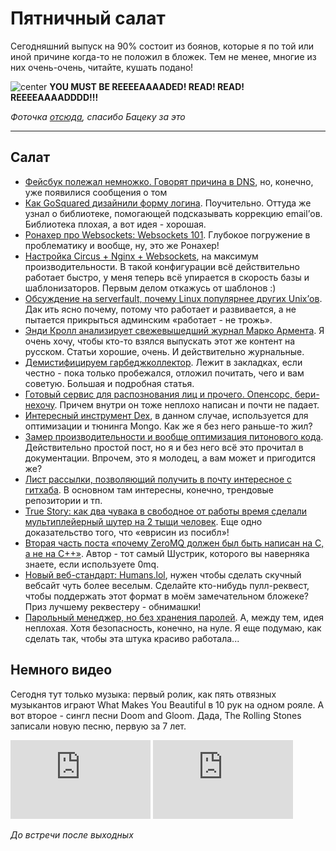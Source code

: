 # Пятничный салат

Сегодняшний выпуск на 90% состоит из боянов, которые я по той или иной причине когда-то не положил в бложек. Тем не менее, многие из них очень-очень, читайте, кушать подано!

![center](http://img-fotki.yandex.ru/get/6523/9320383.8/0_812df_a40aa41c_orig)
**YOU MUST BE REEEEAAAADED! READ! READ! REEEEAAAADDDD!!!**

*Фоточка [отсюда](https://twitter.com/bacek/statuses/253674117742592002), спасибо Бацеку за это*

-----

## Салат
* [Фейсбук полежал немножко. Говорят причина в DNS](http://thenextweb.com/facebook/2012/10/11/facebook-apparently-down-in-several-countries-worldwide-including-italy-germany-france-and-more/), но, конечно, уже появилися сообщения о том
* [Как GoSquared дизайнили форму логина](https://www.gosquared.com/blog/archives/3359). Поучительно. Оттуда же узнал о библиотеке, помогающей подсказывать коррекцию email’ов. Библиотека плохая, а вот идея - хорошая.
* [Ронахер про Websockets: Websockets 101](http://lucumr.pocoo.org/2012/9/24/websockets-101/). Глубокое погружение в проблематику и вообще, ну, это же Ронахер!
* [Настройка Circus + Nginx + Websockets](http://nathancahill.github.com/circus/), на максимум производительности. В такой конфигурации всё действительно работает быстро, у меня теперь всё упирается в скорость базы и шаблонизаторов. Первым делом откажусь от шаблонов :)
* [Обсуждение на serverfault, почему Linux популярнее других Unix’ов](http://serverfault.com/questions/36359/why-is-linux-more-popular-than-bsd). Дак ить ясно почему, потому что работает и развивается, а не пытается прикрыться админским «работает - не трожь».
* [Энди Кролл анализирует свежевышедший журнал Марко Армента](http://andycroll.com/2012/10/12/on-the-magazine/). Я очень хочу, чтобы кто-то взялся выпускать этот же контент на русском. Статьи хорошие, очень. И действительно журнальные.
* [Демистифицируем гарбеджколлектор](http://xtzgzorex.wordpress.com/2012/10/11/demystifying-garbage-collectors/). Лежит в закладках, если честно - пока только пробежался, отложил почитать, чего и вам советую. Большая и подробная статья.
* [Готовый сервис для распознования лиц и прочего. Опенсорс, бери-нехочу](https://github.com/globocom/remotecv/wiki). Причем внутри он тоже неплохо написан и почти не падает.
* [Интересный инструмент Dex](http://architects.dzone.com/articles/mongodb-performance-tuning-dex), в данном случае, используется для оптимизации и тюнинга Mongo. Как же я без него раньше-то жил?
* [Замер производительности и вообще оптимизация питонового кода](http://jiaaro.com/python-performance-the-easyish-way). Действительно простой пост, но я и без него всё это прочитал в документации. Впрочем, это я молодец, а вам может и пригодится же?
* [Лист рассылки, позволяющий получить в почту интересное с гитхаба](http://us5.campaign-archive2.com/home/?u=439aa16a39e4b10e0b65ff2ef&id=0b82fec5c2). В основном там интересны, конечно, трендовые репозитории и тп.
* [True Story: как два чувака в свободное от работы время сделали мультиплейерный шутер на 2 тыщи человек](http://www.redbull.co.uk/cs/Satellite/en_UK/Article/Just-Cause-2-Multiplayer-Behind-the-scenes-with-021243257915642). Еще одно доказательство того, что «еврисин из посибл»!
* [Вторая часть поста «почему ZeroMQ должен был быть написан на C, а не на C++»](http://www.250bpm.com/blog:8). Автор - тот самый Шустрик, которого вы наверняка знаете, если используете 0mq.
* [Новый веб-стандарт: Humans.lol](http://humanslol.org), нужен чтобы сделать скучный вебсайт чуть более веселым. Сделайте кто-нибудь пулл-реквест, чтобы поддержать этот формат в моём замечательном бложеке? Приз лучшему реквестеру - обнимашки!
* [Парольный менеджер, но без хранения паролей](https://gist.github.com/3334991). А, между тем, идея неплохая. Хотя безопасность, конечно, на нуле. Я еще подумаю, как сделать так, чтобы эта штука красиво работала...

## Немного видео
Сегодня тут только музыка: первый ролик, как пять отвязных музыкантов играют What Makes You Beautiful в 10 рук на одном рояле.  А вот второе - сингл песни Doom and Gloom. Дада, The Rolling Stones записали новую песню, первую за 7 лет.

<iframe width=224 height=126 src="http://www.youtube.com/embed/0VqTwnAuHws" frameborder="0" allowfullscreen></iframe>&nbsp;<iframe width=224 height=126 src="http://www.youtube.com/embed/rPFGWVKXxm0" frameborder="0" allowfullscreen></iframe>

*До встречи после выходных*